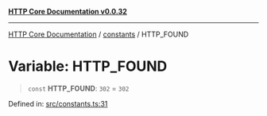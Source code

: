 [**HTTP Core Documentation v0.0.32**](../../README.md)

***

[HTTP Core Documentation](../../modules.md) / [constants](../README.md) / HTTP\_FOUND

# Variable: HTTP\_FOUND

> `const` **HTTP\_FOUND**: `302` = `302`

Defined in: [src/constants.ts:31](https://github.com/stonemjs/http-core/blob/680e946aeb5100b42b4836417719aba730586478/src/constants.ts#L31)
